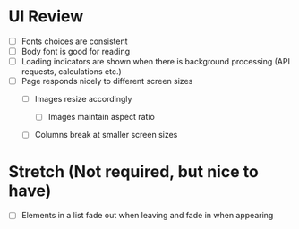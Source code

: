 # UI Review

* [ ] Fonts choices are consistent
* [ ] Body font is good for reading
* [ ] Loading indicators are shown when there is background processing (API requests, calculations etc.)
* [ ] Page responds nicely to different screen sizes
  * [ ] Images resize accordingly
    * [ ] Images maintain aspect ratio
  * [ ] Columns break at smaller screen sizes


# Stretch (Not required, but nice to have)

* [ ] Elements in a list fade out when leaving and fade in when appearing